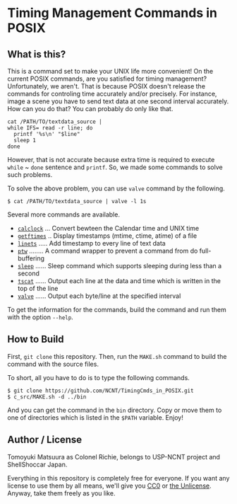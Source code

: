 # Timing Management Commands in POSIX

## What is this?

This is a command set to make your UNIX life more convenient! On the current POSIX commands, are you satisfied for timing management? Unfortunately, we aren't. That is because POSIX doesn't release the commands for controling time accurately and/or precisely. For instance, image a scene you have to send text data at one second interval accurately. How can you do that? You can probably do only like that.

```sh:
cat /PATH/TO/textdata_source |
while IFS= read -r line; do
  printf '%s\n' "$line"
  sleep 1
done
```

However, that is not accurate because extra time is required to execute `while` ~ `done` sentence and `printf`. So, we made some commands to solve such problems.

To solve the above problem, you can use `valve` command by the following.

```sh:
$ cat /PATH/TO/textdata_source | valve -l 1s
```

Several more commands are available.

* [`calclock`](bin/calclock) ... Convert bewteen the Calendar time and UNIX time
* [`getftimes`](c_src/getftimes.c) .. Display timestamps (mtime, ctime, atime) of a file
* [`linets`](c_src/linets.c) ..... Add timestamp to every line of text data
* [`ptw`](c_src/ptw.c) ........ A command wrapper to prevent a command from do full-buffering
* [`sleep`](c_src/sleep.c) ...... Sleep command which supports sleeping during less than a second
* [`tscat`](c_src/tscat.c) ...... Output each line at the data and time which is written in the top of the line
* [`valve`](c_src/valve.c) ...... Output each byte/line at the specified interval

To get the information for the commands, build the command and run them with the option `--help`.

## How to Build

First, `git clone` this repository. Then, run the `MAKE.sh` command to build the command with the source files.

To short, all you have to do is to type the following commands.

```sh:
$ git clone https://github.com/NCNT/TimingCmds_in_POSIX.git
$ c_src/MAKE.sh -d ../bin
```

And you can get the command in the `bin` directory. Copy or move them to one of directories which is listed in the `$PATH` variable.
Enjoy!

## Author / License

Tomoyuki Matsuura as Colonel Richie, belongs to USP-NCNT project and ShellShoccar Japan.

Everything in this repository is completely free for everyone. If you want any license to use them by all means, we'll give you [CC0](https://creativecommons.org/share-your-work/public-domain/cc0) or [the Unlicense](https://unlicense.org/). Anyway, take them freely as you like.
